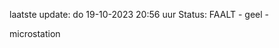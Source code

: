 laatste update: 
do 19-10-2023 20:56   uur 
Status: FAALT - geel - 
<div class="service Y">microstation</div>
